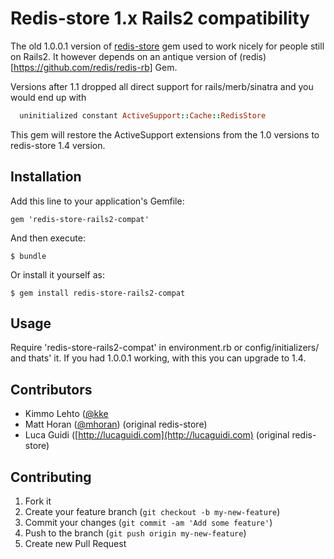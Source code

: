 # Redis-store 1.x Rails2 compatibility

The old 1.0.0.1 version of [redis-store](https://github.com/redis-store/redis-store) gem used to work nicely for people still on Rails2. It however depends on an antique version of (redis)[https://github.com/redis/redis-rb] Gem.

Versions after 1.1 dropped all direct support for rails/merb/sinatra and you would end up with
```ruby
  uninitialized constant ActiveSupport::Cache::RedisStore
```

This gem will restore the ActiveSupport extensions from the 1.0 versions to redis-store 1.4 version.

## Installation

Add this line to your application's Gemfile:

    gem 'redis-store-rails2-compat'

And then execute:

    $ bundle

Or install it yourself as:

    $ gem install redis-store-rails2-compat

## Usage

Require 'redis-store-rails2-compat' in environment.rb or config/initializers/ and thats' it. If you had 1.0.0.1 working, with this you can upgrade to 1.4.

## Contributors

  * Kimmo Lehto ([@kke](https://github.com/kke) 
  * Matt Horan ([@mhoran](https://github.com/mhoran)) (original redis-store)
  * Luca Guidi ([http://lucaguidi.com](http://lucaguidi.com) (original redis-store)


## Contributing

1. Fork it
2. Create your feature branch (`git checkout -b my-new-feature`)
3. Commit your changes (`git commit -am 'Add some feature'`)
4. Push to the branch (`git push origin my-new-feature`)
5. Create new Pull Request
